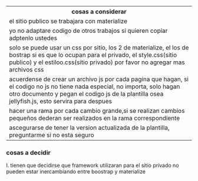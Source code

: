 
<table borde="10px">
  <tr>
    <th>
      cosas a considerar 
    </th>
  </tr>
  <tr>
    <td>
      el sitio publico se trabajara con materialize
    </td>
  </tr>
  <tr>
    <td>
      yo no adaptare codigo de otros trabajos si quieren copiar adptenlo ustedes
    </td>
  </tr>
  <tr>
    <td>
      solo se puede usar un css por sitio, los 2 de materialize, el los de bostrap si es que lo ocupan para el privado, el style.css(sitio publico) y el estiloo.css(sitio privado) por favor no agregar mas archivos css
    </td>
  </tr>
  <tr>
    <td>
      acuerdense de crear un archivo js por cada pagina que hagan, si el codigo no js no tiene nada especial, no importa, solo hagan otro documento y pegan el codigo js de la plantilla osea jellyfish.js, esto servira para despues
    </td>
  </tr>
  <tr>
    <td>
      hacer una rama por cada cambio grande,si se realizan cambios pequeños dederan ser realizados en la rama correspondiente
    </td>
  </tr>
  <tr>
    <td>
      ascegurarse de tener la version actualizada de la plantilla, preguntarme si no esta seguro
    </td>
  </tr>
  </table>
  <h3>cosas a decidir</h3>
   <li type=I>tienen que decidirse que framework utilizaran para el sitio privado no pueden estar inercambiando entre boostrap y materialize</li>


